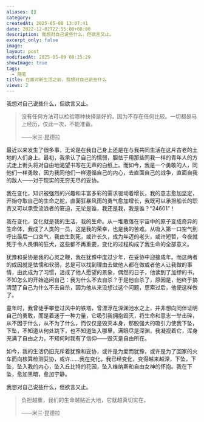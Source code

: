 ```yaml
---
aliases: []
category: 
createdAt: 2025-05-08 13:07:41
date: 2022-12-02T22:55:00+08:00
description: 我想对自己说些什么，但欲言又止。
excerpt_only: false
image: 
layout: post
modifiedAt: 2025-05-09 08:25:29
showImage: true
tags:
  - 随笔
title: 在面对新生活之前，我想对自己说些什么
views: 2
---
```


我想对自己说些什么，但欲言又止。

>没有任何方法可以检验哪种抉择是好的，因为不存在任何比较。一切都是马上经历，仅此一次，不能准备。
>
>——米兰·昆德拉

最近以来发生了很多事，无论是在我自己身上还是在与我共同生活在这片古老的土地的人们身上。最初，我承认了自己的懦弱，胆怯于用那些同我一样的青年人的方式走上街头将对自由地渴望书写在无声的白纸上。而如今，我是一个勇敢的人，同他们一样勇敢，因为我同他们一样遵循自己的内心，去直面自己的战争，直面自我的敌人——对于现实的无穷无尽的妥协。

我在变化，知识被强烈的兴趣和丰富多彩的需求驱动着增长，我的意志愈加坚定，开始夺取自己的生命之舵，直面狂暴风雨的勇气愈加增长，我既可以承担船长的职责又可以承受流浪者的窘迫，无论是谁，我还是我，我是谁？“24601”！

我在变化，变化就是我的生活，我的生命。从一堆散落在宇宙中的原子变成奇异的生命体，我成了人类的一员，这是我的荣幸，也是我的苦难。从吸入第一口空气到呼出最后一口空气，我由生到死，或许长久，成为年迈的老头，或许短暂，今夜就死于令人畏惧的狂犬，这些都不再重要，变化的过程构成了我生命的全部意义。

犹豫和妥协是我的心灵之鞭，我在犹豫中度过少年，在妥协中迎接成年。而这两者的成因就是怯懦和软弱，总是可以找到理由去做他人都在做或者他人让我做的事情，由此成为了习惯，活成了他人愿望的景象，偶然的日子，他读到了加缪的书，不知怎么的开始追问自己：我为什么不去自杀？于是他自杀了，原因是，他终于搞清楚了自己为什么不去自杀，因为他从来没想过这个问题，思索过后，他便这样做了。

童年时，我曾徒手攀登过风中的铁塔，曾漂浮在深渊池水之上，并非想向同伴证明自己的勇敢，而是着迷于一种力量，它吸引我拥抱毁灭，将生命和意志一举击碎，从不因于什么，从不为了什么，而仅仅是毁灭本身，那股强大的吸引力使我下坠，下坠，不知道从何处跳下，也不知道坠入哪里，满眼尽是深渊，我凝视着它，浑身充满了自由之力，不知何时我有了信仰——毁灭是自由所在。

如今，我的生活仍旧充斥着犹豫和妥协，或许是为爱而犹豫，或许是为了回家的火车而向核算检测妥协，或许……我在变化，我已经变化，变得越来越深，下坠，下坠，坠入我的内心，坠入丘比特的花园，坠入维纳斯和自由女神的怀抱。我在下坠，愈加黑暗，愈加宁静。

我想对自己说些什么，但欲言又止。

>负担越重，我们的生命越贴近大地，它就越真切实在。
>
>——米兰·昆德拉

